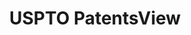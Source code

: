 ---
layout: default
bigquery: https://console.cloud.google.com/bigquery?p=patents-public-data&d=patentsview&page=dataset
citation: Attribution should be given to PatentsView for use, distribution, or derivative
  works.
code: https://github.com/CSSIP-AIR/PatentsView-Code-Snippets/
contributors: USPTO
cost: None
description: 'PatentsView includes US patent data including raw data (summaries, applications,
  pregrant applications), disambugations of inventors and assignees, and inventor
  gender estimates.  Also foreign priority data, # of figures and sheets, and government
  interest statements.'
documentation: https://patentsview.org/query/builder-faqs
last_edit: 04/10/2022, 18:00:08
location: https://patentsview.org/
maintained_by: USPTO
record_creation_timestamp: 12/2/2020 17:20:46
schema_fields:
- term_extension
- doc_type
- num_sheets
- num
- disamb_inventor_id_20201229
- level_three
- series_code
- disamb_inventor_id_20200630
- male
- disamb_assignee_id_20200630
- location_id
- disamb_assignee_id_20191008
- rel_id
- term_grant
- disamb_inventor_id_20170307
- lname
- disamb_inventor_id_20170808
- disclaimer_date
- reldocno
- latin_name
- action_date
- ipc_version_indicator
- name_last
- state
- rawinventor_id
- disamb_inventor_id_20190820
- deceased
- ipc_class
- _371_date
- num_figures
- id
- classification_status
- number
- citation_id
- kind
- disamb_inventor_id_20191231
- subclass
- exemplary
- symbol_position
- county_fips
- disamb_inventor_id_20191008
- organization_id
- inventor_id
- disamb_inventor_id_20171226
- rule_47
- subcategory_id
- title
- classification_level
- group
- disamb_inventor_id_20200331
- lapse_of_patent
- name_first
- disamb_assignee_id_20190820
- status
- publication_number
- classification_value
- applicant_type
- subgroup_id
- level_two
- fname
- _102_date
- city
- rawlocation_id
- disamb_assignee_id_20200929
- mainclass_id
- variety
- relkind
- length
- field_id
- county
- application_id
- sector_title
- category_id
- disamb_assignee_id_20181127
- role
- uuid
- rawassignee_id
- longitude
- state_fips
- disamb_inventor_id_20200929
- filename
- latlong
- classification_data_source
- num_claims
- group_id
- abstract
- subsection_id
- disamb_inventor_id_20171003
- lawyer_id
- dependent
- term_disclaimer
- section
- patent_id
- text
- disamb_assignee_id_20190312
- withdrawn
- category
- f102_date
- subclass_id
- disamb_assignee_id_20191231
- sequence
- contract_award_number
- f371_date
- gi_statement
- disamb_inventor_id_20181127
- field_title
- date
- type
- male_flag
- level_one
- latitude
- doctype
- country
- disamb_assignee_id_20200331
- disamb_inventor_id_20180528
- main_group
- attribution_status
- disamb_inventor_id_20190312
- name
- organization
- section_id
- designation
- assignee_id
- subgroup
- country_transformed
shortname: patentsview
tags:
- disambiguation
- United States
- gender
terms_of_use: Creative Commons Attribution 4.0 International License.
timeframe: 1963-1999
title: USPTO PatentsView
uuid: cf1780b1-e265-4e49-8d1d-83b9cfe0fd9a
---